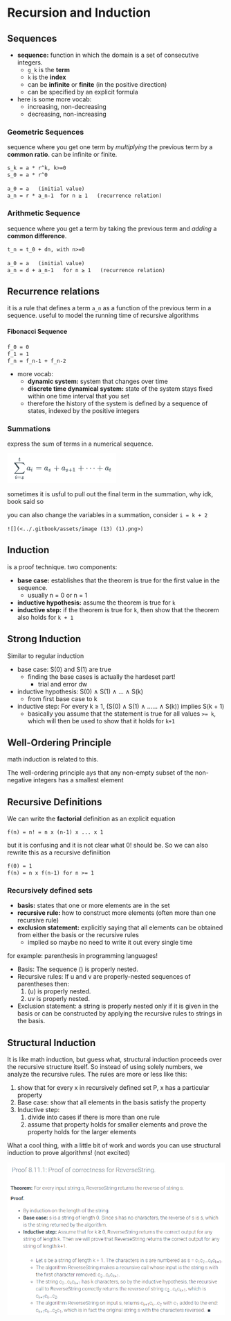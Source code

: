 # Recursion and Induction

## Sequences

* **sequence:** function in which the domain is a set of consecutive integers.
  * `g_k` is the **term**
  * `k` is the **index**
  * can be **infinite** or **finite** (in the positive direction)
  * can be specified by an explicit formula
* here is some more vocab:
  * increasing, non-decreasing
  * decreasing, non-increasing&#x20;

### Geometric Sequences

sequence where you get one term by _multiplying_ the previous term by a **common ratio**. can be infinite or finite.&#x20;

```
s_k = a * r^k, k>=0
s_0 = a * r^0

a_0 = a   (initial value)
a_n = r * a_n-1  for n ≥ 1   (recurrence relation)
```

### Arithmetic Sequence

sequence where you get a term by taking the previous term and _adding_ a **common difference**.

```
t_n = t_0 + dn, with n>=0

a_0 = a   (initial value)
a_n = d + a_n-1   for n ≥ 1   (recurrence relation)
```

## Recurrence relations

it is a rule that defines a term `a_n` as a function of the previous term in a sequence. useful to model the running time of recursive algorithms

#### Fibonacci Sequence

```
f_0 = 0
f_1 = 1
f_n = f_n-1 + f_n-2
```

* more vocab:
  * **dynamic system:** system that changes over time
  * **discrete time dynamical system:** state of the system stays fixed within one time interval that you set
  * therefore the history of the system is defined by a sequence of states, indexed by the positive integers

### Summations

express the sum of terms in a numerical sequence.

![](<../.gitbook/assets/image (17).png>)

sometimes it is usful to pull out the final term in the summation, why idk, book said so

you can also change the variables in a summation, consider `i = k + 2`

``![](<../.gitbook/assets/image (13) (1).png>)``

## Induction

is a proof technique. two components:&#x20;

* **base case:** establishes that the theorem is true for the first value in the sequence.
  * usually n = 0 or n = 1
* **inductive hypothesis:** assume the theorem is true for `k`
* **inductive step:** if the theorem is true for `k`, then show that the theorem also holds for `k + 1`

## Strong Induction

Similar to regular induction

* base case: S(0) and S(1) are true
  * finding the base cases is actually the hardeset part!
    * trial and error dw
* inductive hypothesis: S(0) ∧ S(1) ∧ ... ∧ S(k)
  * from first base case to k
* inductive step: For every k ≥ 1, (S(0) ∧ S(1) ∧ ...... ∧ S(k)) implies S(k + 1)
  * basically you assume that the statement is true for all values `>= k`, which will then be used to show that it holds for `k+1`

## Well-Ordering Principle

math induction is related to this.&#x20;

The well-ordering principle ays that any non-empty subset of the non-negative integers has a smallest element

## Recursive Definitions

We can write the **factorial** definition as an explicit equation

```
f(n) = n! = n x (n-1) x ... x 1
```

but it is confusing and it is not clear what 0! should be. So we can also rewrite this as a recursive definiition&#x20;

```
f(0) = 1
f(n) = n x f(n-1) for n >= 1
```

### Recursively defined sets

* **basis:** states that one or more elements are in the set
* **recursive rule:** how to construct more elements (often more than one recursive rule)
* **exclusion statement:** explicitly saying that all elements can be obtained from either the basis or the recursive rules
  * implied so maybe no need to write it out every single time

for example: parenthesis in programming languages!&#x20;

* Basis: The sequence () is properly nested.
* Recursive rules: If u and v are properly-nested sequences of parentheses then:
  1. (u) is properly nested.
  2. uv is properly nested.
* Exclusion statement: a string is properly nested only if it is given in the basis or can be constructed by applying the recursive rules to strings in the basis.

## Structural Induction

It is like math induction, but guess what, structural induction proceeds over the recursive structure itself. So instead of using solely numbers, we analyze the recursive rules. The rules are more or less like this:

1. show that for every x in  recursively defined set P, x has a particular property&#x20;
2. Base case: show that all elements in the basis satisfy the property&#x20;
3. Inductive step:
   1. divide into cases if there is more than one rule
   2. assume that property holds for smaller elements and prove the property holds for the larger elements

What a cool thing, with a little bit of work and words you can use structural induction to prove algorithms! (not excited)

![](<../.gitbook/assets/image (20).png>)

